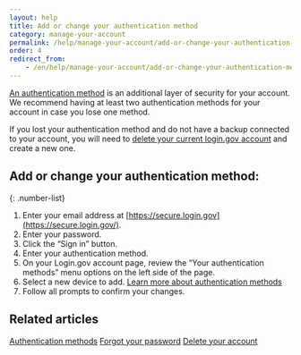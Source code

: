 ```yaml
---
layout: help
title: Add or change your authentication method
category: manage-your-account
permalink: /help/manage-your-account/add-or-change-your-authentication-method/
order: 4 
redirect_from:
    - /en/help/manage-your-account/add-or-change-your-authentication-method/
---
```

[An authentication method](/help/get-started/authentication-methods/) is an additional layer of security for your account. We recommend having at least two authentication methods for your account in case you lose one method.

If you lost your authentication method and do not have a backup connected to your account, you will need to [delete your current login.gov account](/help/manage-your-account/delete-your-account/) and create a new one.

## Add or change your authentication method:

{: .number-list}
1. Enter your email address at [https://secure.login.gov](https://secure.login.gov/).
2. Enter your password.
3. Click the “Sign in” button.
4. Enter your authentication method.
5. On your Login.gov account page, review the “Your authentication methods” menu options on the left side of the page.
6. Select a new device to add. [Learn more about authentication methods](/help/get-started/authentication-methods/)
7. Follow all prompts to confirm your changes.

## Related articles 
[Authentication methods](/help/get-started/authentication-methods/)
[Forgot your password](/help/trouble-signing-in/forgot-your-password/)
[Delete your account](/help/manage-your-account/delete-your-account/)
